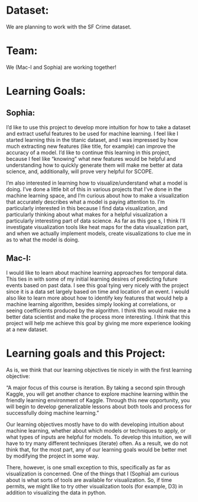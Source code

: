 # Dataset:
We are planning to work with the SF Crime dataset.

# Team:
We (Mac-I and Sophia) are working together!

# Learning Goals:
## Sophia:
I’d like to use this project to develop more intuition for how to take a dataset and extract useful features to be used for machine learning. I feel like I started learning this in the titanic dataset, and I was impressed by how much extracting new features (like title, for example) can improve the accuracy of a model. I’d like to continue this learning in this project, because I feel like “knowing” what new features would be helpful and understanding how to quickly generate them will make me better at data science, and, additionally, will prove very helpful for SCOPE. 

I’m also interested in learning how to  visualize/understand what a model is doing. I’ve done a little bit of this in various projects that I’ve done in the machine learning space, and I’m curious about how to make a visualization that accurately describes what a model is paying attention to. I’m particularly interested in this because I find data visualization, and particularly thinking about what makes for a helpful visualization a particularly interesting part of data science. As far as this goe  s, I think I’ll investigate visualization tools like heat maps for the data visualization part, and when we actually implement models, create visualizations to clue me in as to what the model is doing. 

## Mac-I:
I would like to learn about machine learning approaches for temporal data. This ties in with some of my initial learning desires of predicting future events based on past data. I see this goal tying very nicely with the project since it is a data set largely based on time and location of an event. I would also like to learn more about how to identify key features that would help a machine learning algorithm, besides simply looking at correlations, or seeing coefficients produced by the algorithm. I think this would make me a better data scientist and make the process more interesting. I think that this project will help me achieve this goal by giving me more experience looking at a new dataset. 

# Learning goals and this Project:
As is, we think that our learning objectives tie nicely in with the first learning objective:
 
“A major focus of this course is iteration.  By taking a second spin through Kaggle, you will get another chance to explore machine learning within the friendly learning environment of Kaggle.  Through this new opportunity, you will begin to develop generalizable lessons about both tools and process for successfully doing machine learning.”

Our learning objectives mostly have to do with developing intuition about machine learning, whether about which models or techniques to apply, or what types of inputs are helpful for models. To develop this intuition, we will have to try many different techniques (iterate) often. As a result, we do not think that, for the most part, any of our learning goals would be better met by modifying the project in some way. 

There, however, is one small exception to this, specifically as far as visualization is concerned. One of the things that I (Sophia) am curious about is what sorts of tools are available for visualization. So, if time permits, we might like to try other visualization tools (for example, D3) in addition to visualizing the data in python. 



